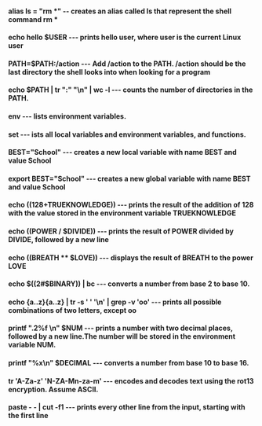 

#### alias ls = "rm *" -- creates an alias called ls that represent the shell command rm *


#### echo hello $USER --- prints hello user, where user is the current Linux user


#### PATH=$PATH:/action --- Add /action to the PATH. /action should be the last directory the shell looks into when looking for a program


#### echo $PATH | tr ":" "\n" | wc -l --- counts the number of directories in the PATH.


#### env ---  lists environment variables.


#### set  --- ists all local variables and environment variables, and functions.


#### BEST="School" ---  creates a new local variable with name BEST and value School


#### export BEST="School" --- creates a new global variable with name BEST and value School


#### echo $((128+$TRUEKNOWLEDGE)) --- prints the result of the addition of 128 with the value stored in the environment variable TRUEKNOWLEDGE


#### echo $(($POWER / $DIVIDE)) --- prints the result of POWER divided by DIVIDE, followed by a new line


#### echo $(($BREATH ** $LOVE)) --- displays the result of BREATH to the power LOVE



#### echo $((2#$BINARY)) | bc  --- converts a number from base 2 to base 10.

#### echo {a..z}{a..z} | tr -s ' ' '\n' | grep -v 'oo' --- prints all possible combinations of two letters, except oo

#### printf ".2%f \n" $NUM --- prints a number with two decimal places, followed by a new line.The number will be stored in the environment variable NUM.


#### printf "%x\n" $DECIMAL --- converts a number from base 10 to base 16.

#### tr 'A-Za-z' 'N-ZA-Mn-za-m' --- encodes and decodes text using the rot13 encryption. Assume ASCII.


#### paste - - | cut -f1 --- prints every other line from the input, starting with the first line



